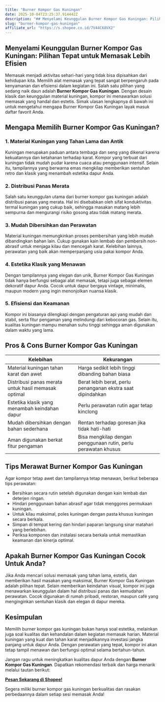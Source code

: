 ```yaml
---
title: "Burner Kompor Gas Kuningan"
date: 2025-10-04T23:25:37.914442Z
description: "## Menyelami Keunggulan Burner Kompor Gas Kuningan: Pilihan Tepat untuk Memasak Lebih Efisien..."
slug: "burner-kompor-gas-kuningan"
affiliate_url: "https://s.shopee.co.id/7V44C68VX2"
---
```

## Menyelami Keunggulan Burner Kompor Gas Kuningan: Pilihan Tepat untuk Memasak Lebih Efisien

Memasak menjadi aktivitas sehari-hari yang tidak bisa dipisahkan dari kehidupan kita. Memilih alat memasak yang tepat sangat berpengaruh pada kenyamanan dan efisiensi dalam kegiatan ini. Salah satu pilihan yang sedang naik daun adalah **Burner Kompor Gas Kuningan**. Dengan desain klasik dan keunggulan material kuningan, kompor ini menawarkan solusi memasak yang handal dan estetis. Simak ulasan lengkapnya di bawah ini untuk mengetahui mengapa Burner Kompor Gas Kuningan layak masuk daftar favorit Anda.

## Mengapa Memilih Burner Kompor Gas Kuningan?

### 1. Material Kuningan yang Tahan Lama dan Antik

Kuningan merupakan paduan antara tembaga dan seng yang dikenal karena kekuatannya dan ketahanan terhadap karat. Kompor yang terbuat dari kuningan tidak mudah pudar karena cuaca atau penggunaan intensif. Selain itu, tampilannya yang berwarna emas mengkilap memberikan sentuhan retro dan klasik yang menambah estetika dapur Anda.

### 2. Distribusi Panas Merata

Salah satu keunggulan utama dari burner kompor gas kuningan adalah distribusi panas yang merata. Hal ini disebabkan oleh sifat konduktivitas termal kuningan yang cukup baik, sehingga masakan matang lebih sempurna dan mengurangi risiko gosong atau tidak matang merata.

### 3. Mudah Dibersihkan dan Perawatan

Material kuningan memungkinkan proses pembersihan yang lebih mudah dibandingkan bahan lain. Cukup gunakan kain lembab dan pembersih non-abrasif untuk menjaga kilau dan mencegah karat. Kelebihan lainnya, perawatan yang baik akan memperpanjang usia pakai kompor Anda.

### 4. Estetika Klasik yang Menawan

Dengan tampilannya yang elegan dan unik, Burner Kompor Gas Kuningan tidak hanya berfungsi sebagai alat memasak, tetapi juga sebagai elemen dekoratif dapur Anda. Cocok untuk dapur bergaya vintage, minimalis, maupun modern yang ingin menonjolkan nuansa klasik.

### 5. Efisiensi dan Keamanan

Kompor ini biasanya dilengkapi dengan pengaturan api yang mudah dan stabil, serta fitur pengaman yang melindungi dari kebocoran gas. Selain itu, kualitas kuningan mampu menahan suhu tinggi sehingga aman digunakan dalam waktu yang lama.

## Pros & Cons Burner Kompor Gas Kuningan

| Kelebihan | Kekurangan |
|--------------|--------------|
| Material kuningan tahan karat dan awet | Harga sedikit lebih tinggi dibanding bahan biasa |
| Distribusi panas merata untuk hasil memasak optimal | Berat lebih berat, perlu penanganan ekstra saat dipindahkan |
| Estetika klasik yang menambah keindahan dapur | Perlu perawatan rutin agar tetap kinclong |
| Mudah dibersihkan dengan bahan sederhana | Rentan terhadap goresan jika tidak hati-hati |
| Aman digunakan berkat fitur pengaman | Bisa mengkilap dengan penggunaan rutin, perlu perawatan khusus |

## Tips Merawat Burner Kompor Gas Kuningan

Agar kompor tetap awet dan tampilannya tetap menawan, berikut beberapa tips perawatan:

- Bersihkan secara rutin setelah digunakan dengan kain lembab dan deterjen ringan.
- Hindari penggunaan bahan abrasif agar tidak menggores permukaan kuningan.
- Untuk kilau maksimal, poles kuningan dengan pasta khusus kuningan secara berkala.
- Simpan di tempat kering dan hindari paparan langsung sinar matahari yang berlebihan.
- Periksa komponen dan instalasi secara berkala untuk memastikan keamanan dan kinerja optimal.

## Apakah Burner Kompor Gas Kuningan Cocok Untuk Anda?

Jika Anda mencari solusi memasak yang tahan lama, estetis, dan memberikan hasil masakan yang maksimal, Burner Kompor Gas Kuningan adalah pilihan tepat. Selain memberikan keindahan visual, kompor ini juga menawarkan keunggulan dalam hal distribusi panas dan kemudahan perawatan. Cocok digunakan di rumah pribadi, restoran, maupun café yang menginginkan sentuhan klasik dan elegan di dapur mereka.

## Kesimpulan

Memilih burner kompor gas kuningan bukan hanya soal estetika, melainkan juga soal kualitas dan kehandalan dalam kegiatan memasak harian. Material kuningan yang kuat dan tahan karat menjadikannya investasi jangka panjang untuk dapur Anda. Dengan perawatan yang tepat, kompor ini akan tetap tampil menawan dan berfungsi optimal selama bertahun-tahun.

Jangan ragu untuk meningkatkan kualitas dapur Anda dengan **Burner Kompor Gas Kuningan**. Dapatkan rekomendasi terbaik dan harga menarik melalui tautan berikut:

[**Pesan Sekarang di Shopee!**](https://s.shopee.co.id/7V44C68VX2)

Segera miliki burner kompor gas kuningan berkualitas dan rasakan perbedaannya dalam setiap sesi memasak Anda!